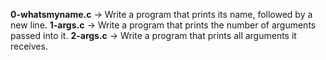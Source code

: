 **0-whatsmyname.c** -> Write a program that prints its name, followed by a new line.
**1-args.c** -> Write a program that prints the number of arguments passed into it.
**2-args.c** -> Write a program that prints all arguments it receives.

